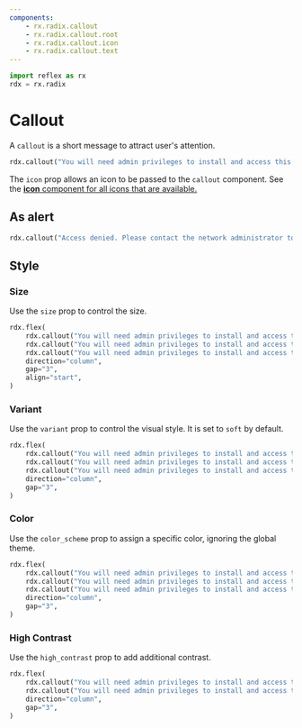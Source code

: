 ```yaml
---
components:
    - rx.radix.callout
    - rx.radix.callout.root
    - rx.radix.callout.icon
    - rx.radix.callout.text
---
```



```python exec
import reflex as rx
rdx = rx.radix
```

# Callout

A `callout` is a short message to attract user's attention.

```python demo
rdx.callout("You will need admin privileges to install and access this application.", icon="info_circled")
```

The `icon` prop allows an icon to be passed to the `callout` component. See the [**icon** component for all icons that are available.](/docs/library/radix/datadisplay/icon)

## As alert

```python demo
rdx.callout("Access denied. Please contact the network administrator to view this page.", icon="exclamation_triangle", color_scheme="red", role="alert")
```


## Style


### Size

Use the `size` prop to control the size.

```python demo
rdx.flex(
    rdx.callout("You will need admin privileges to install and access this application.", icon="info_circled", size="3",),
    rdx.callout("You will need admin privileges to install and access this application.", icon="info_circled", size="2",),
    rdx.callout("You will need admin privileges to install and access this application.", icon="info_circled", size="1",),
    direction="column",
    gap="3",
    align="start",
)
```

### Variant 

Use the `variant` prop to control the visual style. It is set to `soft` by default.

```python demo
rdx.flex(
    rdx.callout("You will need admin privileges to install and access this application.", icon="info_circled", variant="soft",),
    rdx.callout("You will need admin privileges to install and access this application.", icon="info_circled", variant="surface",),
    rdx.callout("You will need admin privileges to install and access this application.", icon="info_circled", variant="outline",),
    direction="column",
    gap="3",
)
```

### Color

Use the `color_scheme` prop to assign a specific color, ignoring the global theme.


```python demo
rdx.flex(
    rdx.callout("You will need admin privileges to install and access this application.", icon="info_circled", color_scheme="blue",),
    rdx.callout("You will need admin privileges to install and access this application.", icon="info_circled", color_scheme="green",),
    rdx.callout("You will need admin privileges to install and access this application.", icon="info_circled", color_scheme="red",),
    direction="column",
    gap="3",
)
```


### High Contrast

Use the `high_contrast` prop to add additional contrast.


```python demo
rdx.flex(
    rdx.callout("You will need admin privileges to install and access this application.", icon="info_circled",),
    rdx.callout("You will need admin privileges to install and access this application.", icon="info_circled", high_contrast=True,),
    direction="column",
    gap="3",
)
```

